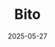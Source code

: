 ---  
layout: startup_page  
title: "Bito"  
id: "bito.ai"  
permalink: "/bitobito.ai05272025/"  
website: "https://bito.ai/product/ai-code-review-agent"  
funding_round: "Seed+"  
funding_amount: "$5.7M"  
investors: "Vela Partners, NextView Ventures, Maxitech Ventures, Eniac Ventures, others"  
about: "Bito is an AI developer platform designed to transform how developers review and improve code by deeply understanding their codebase. Its AI Code Review Agent integrates with platforms like GitHub and provides line-by-line feedback and issue detection across multiple programming languages. The platform aims to help engineering teams adapt to the rapidly evolving landscape of AI-generated and human-written code."  
markets: "AI, Software Development"  
hq: "Menlo Park, California, United States"  
founded_year: "2021"  
linkedin: "https://www.linkedin.com/company/bitodev"  
twitter: "https://twitter.com/bitohq"  
instagram: ""  
facebook: ""  
crunchbase: "https://www.crunchbase.com/organization/bito-ai"  
pitchbook: "https://pitchbook.com/profiles/company/482169-34"  

date_display: "27-May-2025"  
date: "2025-05-27"

# SEO Optimization  
meta_title: "Bito - Seed+ Funding ($5.7M)"  
meta_description: "Bito, Bito is an AI developer platform designed to transform how developers review and improve code by deeply understanding their codebase. Its AI Code Revi..."  
meta_keywords: "Bito, AI, Software Development, Seed+ funding"  
canonical_url: "https://startup.projectstartups.com/bitobito.ai05272025/"  
---